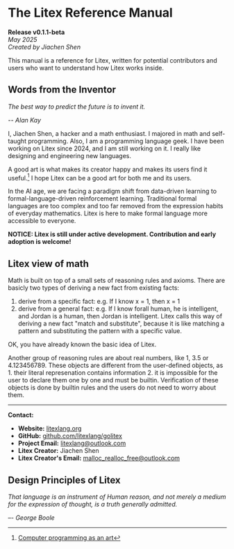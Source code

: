 # The Litex Reference Manual

**Release v0.1.1-beta**  
*May 2025*  
*Created by Jiachen Shen*

This manual is a reference for Litex, written for potential contributors and users who want to understand how Litex works inside.

## Words from the Inventor

_The best way to predict the future is to invent it._

_-- Alan Kay_

I, Jiachen Shen, a hacker and a math enthusiast. I majored in math and self-taught programming. Also, I am a programming language geek. I have been working on Litex since 2024, and I am still working on it. I really like designing and engineering new languages.

A good art is what makes its creator happy and makes its users find it useful.[^1] I hope Litex can be a good art for both me and its users.

In the AI age, we are facing a paradigm shift from data-driven learning to formal-language-driven reinforcement learning. Traditional formal languages are too complex and too far removed from the expression habits of everyday mathematics. Litex is here to make formal language more accessible to everyone.

**NOTICE: Litex is still under active development. Contribution and early adoption is welcome!**

## Litex view of math

Math is built on top of a small sets of reasoning rules and axioms. There are basicly two types of deriving a new fact from existing facts:

1. derive from a specific fact: e.g. If I know x = 1, then x = 1
2. derive from a general fact: e.g. If I know forall human, he is intelligent, and Jordan is a human, then Jordan is intelligent. Litex calls this way of deriving a new fact "match and substitute", because it is like matching a pattern and substituting the pattern with a specific value.

OK, you have already known the basic idea of Litex.

Another group of reasoning rules are about real numbers, like 1, 3.5 or 4.123456789. These objects are different from the user-defined objects, as 1. their literal represenation contains information 2. it is impossible for the user to declare them one by one and must be builtin. Verification of these objects is done by builtin rules and the users do not need to worry about them.




---  
**Contact:**  
- **Website:** [litexlang.org](https://litexlang.org)  
- **GitHub:** [github.com/litexlang/golitex](https://github.com/litexlang/golitex)
- **Project Email:** litexlang@outlook.com
- **Litex Creator:** Jiachen Shen
- **Litex Creator's Email:** malloc_realloc_free@outlook.com

## Design Principles of Litex

_That language is an instrument of Human reason, and not merely a medium for the expression of thought, is a truth generally admitted._

_–- George Boole_

[^1]: [Computer programming as an art](https://dl.acm.org/doi/10.1145/1283920.1283929)